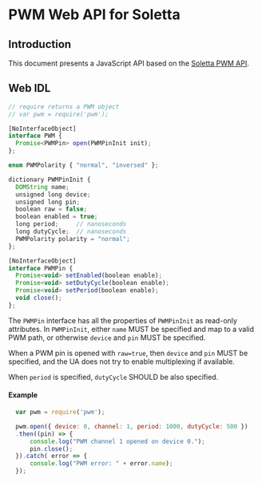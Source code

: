 PWM Web API for Soletta
=======================

Introduction
------------
This document presents a JavaScript API based on the [Soletta PWM API](http://solettaproject.github.io/docs/c-api/group__PWM.html).

Web IDL
-------
```javascript
// require returns a PWM object
// var pwm = require('pwm');

[NoInterfaceObject]
interface PWM {
  Promise<PWMPin> open(PWMPinInit init);
};

enum PWMPolarity { "normal", "inversed" };

dictionary PWMPinInit {
  DOMString name;
  unsigned long device;
  unsigned long pin;
  boolean raw = false;
  boolean enabled = true;
  long period;     // nanoseconds
  long dutyCycle;  // nanoseconds
  PWMPolarity polarity = "normal";
};

[NoInterfaceObject]
interface PWMPin {
  Promise<void> setEnabled(boolean enable);
  Promise<void> setDutyCycle(boolean enable);
  Promise<void> setPeriod(boolean enable);
  void close();
};

```

The ```PWMPin``` interface has all the properties of ```PWMPinInit``` as read-only attributes.
In ```PWMPinInit```, either ```name``` MUST be specified and map to a valid PWM path, or otherwise ```device``` and ```pin``` MUST be specified.

When a PWM pin is opened with ```raw=true```, then ```device``` and ```pin``` MUST be specified, and the UA does not try to enable multiplexing if available.

When ```period``` is specified, ```dutyCycle``` SHOULD be also specified.

#### Example
```javascript
  var pwm = require('pwm');

  pwm.open({ device: 0, channel: 1, period: 1000, dutyCycle: 500 })
  .then((pin) => {
      console.log("PWM channel 1 opened on device 0.");
      pin.close();
  }).catch( error => {
      console.log("PWM error: " + error.name);
  });
```

